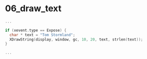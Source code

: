 06_draw_text
==============

```c
...

if (xevent.type == Expose) {
  char * text = "Tom Stormland";
  XDrawString(display, window, gc, 10, 20, text, strlen(text));
}

...
```
